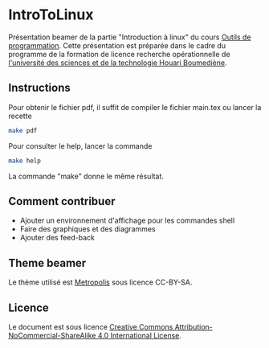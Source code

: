 # IntroToLinux

Présentation beamer de la partie "Introduction à linux" du cours [Outils de programmation](http://www.github.com/bimade/outils_de_programmation). Cette présentation est préparée dans le cadre du programme de la formation de licence recherche opérationnelle de [l'université des sciences et de la technologie Houari Boumediène](http://www.usthb.dz).


## Instructions

Pour obtenir le fichier pdf, il suffit de compiler le fichier main.tex ou lancer la recette 

```sh
make pdf
```
Pour consulter le help, lancer la commande
```sh
make help
```
La commande "make" donne le même résultat. 
## Comment contribuer 

- Ajouter un environnement d'affichage pour les commandes shell
- Faire des graphiques et des diagrammes 
- Ajouter des feed-back

## Theme beamer

Le thème utilisé est [Metropolis](https://github.com/matze/mtheme) sous licence CC-BY-SA.

## Licence

Le document est sous licence  [Creative Commons Attribution-NoCommercial-ShareAlike 4.0 International License](http://creativecommons.org/licenses/by-nc-sa/4.0/).

